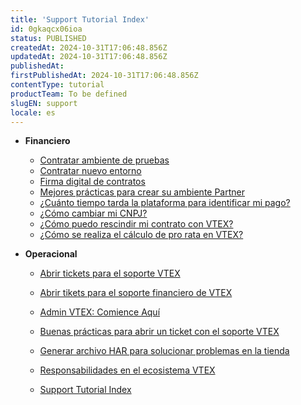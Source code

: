 ```yaml
---
title: 'Support Tutorial Index'
id: 0gkaqcx06ioa
status: PUBLISHED
createdAt: 2024-10-31T17:06:48.856Z
updatedAt: 2024-10-31T17:06:48.856Z
publishedAt: 
firstPublishedAt: 2024-10-31T17:06:48.856Z
contentType: tutorial
productTeam: To be defined
slugEN: support
locale: es
---
```


- **Financiero**

  - [Contratar ambiente de pruebas](es/docs/tutorial/contratar-ambiente-de-pruebas)
  - [Contratar nuevo entorno](es/docs/tutorial/contratar-nuevo-entorno)
  - [Firma digital de contratos](es/docs/tutorial/firma-digital-de-contratos)
  - [Mejores prácticas para crear su ambiente Partner](es/docs/tutorial/mejores-practicas-para-crear-su-ambiente-partner)
  - [¿Cuánto tiempo tarda la plataforma para identificar mi pago?](es/docs/tutorial/cuanto-tiempo-tarda-la-plataforma-para-identificar-mi-pago)
  - [¿Cómo cambiar mi CNPJ?](es/docs/tutorial/como-cambiar-mi-cnpj)
  - [¿Cómo puedo rescindir mi contrato con VTEX?](es/docs/tutorial/como-puedo-rescindir-mi-contrato-con-vtex)
  - [¿Cómo se realiza el cálculo de pro rata en VTEX?](es/docs/tutorial/como-se-realiza-el-calculo-de-pro-rata-en-vtex)


- **Operacional**

  - [Abrir tickets para el soporte VTEX](es/docs/tutorial/abrir-tickets-para-el-soporte-vtex)
  - [Abrir tikets para el soporte financiero de VTEX](es/docs/tutorial/abrir-tikets-para-el-soporte-finaniero-de-vtex)
  - [Admin VTEX: Comience Aquí](es/docs/tutorial/admin-vtex-comience-aqui)
  - [Buenas prácticas para abrir un ticket con el soporte VTEX](es/docs/tutorial/como-escribir-un-ticket-completo-para-soporte-vtex)
  - [Generar archivo HAR para solucionar problemas en la tienda](es/docs/tutorial/generar-archivo-har)
  - [Responsabilidades en el ecosistema VTEX](es/docs/tutorial/responsabilidades-en-el-ecosistema-vtex)


  - [Support Tutorial Index](es/docs/tutorial/index-es-tutorial-support)

